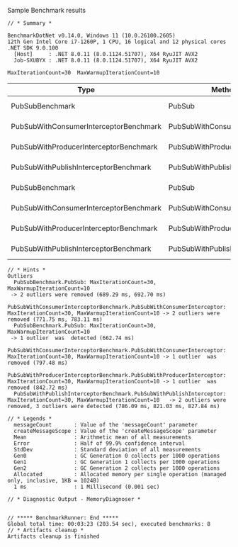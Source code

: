 Sample Benchmark results

```
// * Summary *

BenchmarkDotNet v0.14.0, Windows 11 (10.0.26100.2605)
12th Gen Intel Core i7-1260P, 1 CPU, 16 logical and 12 physical cores
.NET SDK 9.0.100
  [Host]     : .NET 8.0.11 (8.0.1124.51707), X64 RyuJIT AVX2
  Job-SXUBYX : .NET 8.0.11 (8.0.1124.51707), X64 RyuJIT AVX2

MaxIterationCount=30  MaxWarmupIterationCount=10

```

| Type                                   | Method                        | messageCount | createMessageScope | Mean     | Error    | StdDev   | Gen0        | Gen1      | Gen2      | Allocated |
|--------------------------------------- |------------------------------ |------------- |------------------- |---------:|---------:|---------:|------------:|----------:|----------:|----------:|
| PubSubBenchmark                        | PubSub                        | 1000000      | False              | 651.3 ms | 11.20 ms | 11.51 ms | 116000.0000 | 3000.0000 | 3000.0000 |   1.02 GB |
| PubSubWithConsumerInterceptorBenchmark | PubSubWithConsumerInterceptor | 1000000      | False              | 729.8 ms | 14.52 ms | 12.12 ms | 144000.0000 | 3000.0000 | 3000.0000 |   1.26 GB |
| PubSubWithProducerInterceptorBenchmark | PubSubWithProducerInterceptor | 1000000      | False              | 759.4 ms | 12.06 ms | 11.28 ms | 154000.0000 | 3000.0000 | 3000.0000 |   1.35 GB |
| PubSubWithPublishInterceptorBenchmark  | PubSubWithPublishInterceptor  | 1000000      | False              | 752.2 ms | 10.63 ms |  9.94 ms | 154000.0000 | 3000.0000 | 3000.0000 |   1.35 GB |
| PubSubBenchmark                        | PubSub                        | 1000000      | True               | 673.1 ms |  6.32 ms |  5.91 ms | 130000.0000 | 3000.0000 | 3000.0000 |   1.14 GB |
| PubSubWithConsumerInterceptorBenchmark | PubSubWithConsumerInterceptor | 1000000      | True               | 769.8 ms | 10.16 ms |  9.01 ms | 157000.0000 | 3000.0000 | 3000.0000 |   1.38 GB |
| PubSubWithProducerInterceptorBenchmark | PubSubWithProducerInterceptor | 1000000      | True               | 789.1 ms | 14.11 ms | 12.51 ms | 167000.0000 | 3000.0000 | 3000.0000 |   1.47 GB |
| PubSubWithPublishInterceptorBenchmark  | PubSubWithPublishInterceptor  | 1000000      | True               | 802.6 ms |  9.42 ms |  7.87 ms | 167000.0000 | 3000.0000 | 3000.0000 |   1.47 GB |

```
// * Hints *
Outliers
  PubSubBenchmark.PubSub: MaxIterationCount=30, MaxWarmupIterationCount=10
 -> 2 outliers were removed (689.29 ms, 692.70 ms)
  PubSubWithConsumerInterceptorBenchmark.PubSubWithConsumerInterceptor: MaxIterationCount=30, MaxWarmupIterationCount=10 -> 2 outliers were removed (771.75 ms, 783.11 ms)
  PubSubBenchmark.PubSub: MaxIterationCount=30, MaxWarmupIterationCount=10
 -> 1 outlier  was  detected (662.74 ms)
  PubSubWithConsumerInterceptorBenchmark.PubSubWithConsumerInterceptor: MaxIterationCount=30, MaxWarmupIterationCount=10 -> 1 outlier  was  removed (797.48 ms)
  PubSubWithProducerInterceptorBenchmark.PubSubWithProducerInterceptor: MaxIterationCount=30, MaxWarmupIterationCount=10 -> 1 outlier  was  removed (842.72 ms)
  PubSubWithPublishInterceptorBenchmark.PubSubWithPublishInterceptor: MaxIterationCount=30, MaxWarmupIterationCount=10   -> 2 outliers were removed, 3 outliers were detected (786.09 ms, 821.03 ms, 827.84 ms)

// * Legends *
  messageCount       : Value of the 'messageCount' parameter
  createMessageScope : Value of the 'createMessageScope' parameter
  Mean               : Arithmetic mean of all measurements
  Error              : Half of 99.9% confidence interval
  StdDev             : Standard deviation of all measurements
  Gen0               : GC Generation 0 collects per 1000 operations
  Gen1               : GC Generation 1 collects per 1000 operations
  Gen2               : GC Generation 2 collects per 1000 operations
  Allocated          : Allocated memory per single operation (managed only, inclusive, 1KB = 1024B)
  1 ms               : 1 Millisecond (0.001 sec)

// * Diagnostic Output - MemoryDiagnoser *


// ***** BenchmarkRunner: End *****
Global total time: 00:03:23 (203.54 sec), executed benchmarks: 8
// * Artifacts cleanup *
Artifacts cleanup is finished
```
